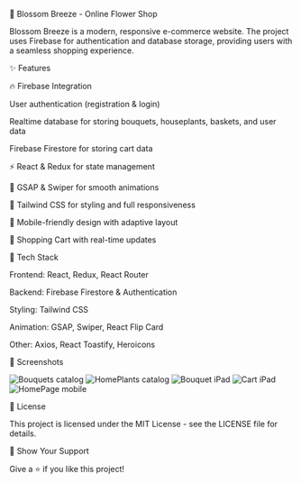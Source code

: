 🌸 Blossom Breeze - Online Flower Shop


Blossom Breeze is a modern, responsive e-commerce website. The project uses Firebase for authentication and database storage, providing users with a seamless shopping experience.

✨ Features

🔥 Firebase Integration

User authentication (registration & login)

Realtime database for storing bouquets, houseplants, baskets, and user data

Firebase Firestore for storing cart data

⚡ React & Redux for state management

💨 GSAP & Swiper for smooth animations

🎨 Tailwind CSS for styling and full responsiveness

📱 Mobile-friendly design with adaptive layout

🛒 Shopping Cart with real-time updates

🚀 Tech Stack

Frontend: React, Redux, React Router

Backend: Firebase Firestore & Authentication

Styling: Tailwind CSS

Animation: GSAP, Swiper, React Flip Card

Other: Axios, React Toastify, Heroicons

📸 Screenshots

![Bouquets catalog](https://i.postimg.cc/fRfNjjMK/Bouquets-lap-Top.jpg)
![HomePlants catalog](https://i.postimg.cc/qvTr3ZHq/Plants-lap-Top.jpg)
![Bouquet iPad](https://i.postimg.cc/BbrhRyBK/Bouquet-i-Pad.jpg)
![Cart iPad](https://i.postimg.cc/Hs5Hj1KF/Cart-i-Pad.jpg)
![HomePage mobile](https://i.postimg.cc/kMLqngjx/Home-Page-mobile.jpg)

📜 License

This project is licensed under the MIT License - see the LICENSE file for details.

🌟 Show Your Support

Give a ⭐️ if you like this project!
